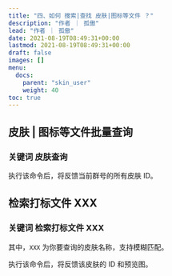 ```yaml
---
title: "四、如何 搜索|查找 皮肤|图标等文件 ？"
description: "作者 ｜ 孤傲"
lead: "作者 ｜ 孤傲"
date: 2021-08-19T08:49:31+00:00
lastmod: 2021-08-19T08:49:31+00:00
draft: false
images: []
menu:
  docs:
    parent: "skin_user"
    weight: 40
toc: true
---
```


## 皮肤 | 图标等文件批量查询

### 关键词 **皮肤查询**

执行该命令后，将反馈当前群号的所有皮肤 ID。

## 检索打标文件 XXX

### 关键词 **检索打标文件 XXX**

其中，`XXX` 为你要查询的皮肤名称，支持模糊匹配。

执行该命令后，将反馈该皮肤的 ID 和预览图。
